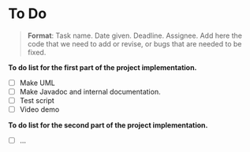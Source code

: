 # To Do

> **Format**: Task name. Date given. Deadline. Assignee.
> Add here the code that we need to add or revise, or bugs that are needed to be fixed.

**To do list for the first part of the project implementation.**

- [ ] Make UML
- [ ] Make Javadoc and internal documentation.
- [ ] Test script
- [ ] Video demo

**To do list for the second part of the project implementation.**

- [ ] ...
